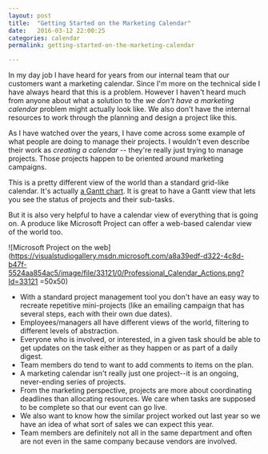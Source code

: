 ```yaml
---
layout: post
title:  "Getting Started on the Marketing Calendar"
date:   2016-03-12 22:00:25
categories: calendar
permalink: getting-started-on-the-marketing-calendar

---
```


In my day job I have heard for years from our internal team that our customers want a marketing calendar.  Since I'm more on the technical side I have always heard that this is a problem.  However I haven't heard much from anyone about what a solution to the _we don't have a marketing calendar_ problem might actually look like.  We also don't have the internal resources to work through the planning and design a project like this.

As I have watched over the years, I have come across some example of what people are doing to manage their projects.  I wouldn't even describe their work as _creating a calendar_ -- they're really just trying to manage projects.  Those projects happen to be oriented around marketing campaigns.

This is a pretty different view of the world than a standard grid-like calendar.  It's actually [a Gantt chart](https://en.wikipedia.org/wiki/Gantt_chart).  It is great to have a Gantt view that lets you see the status of projects and their sub-tasks.  

But it is also very helpful to have a calendar view of everything that is going on.  A produce like Microsoft Project can offer a web-based calendar view of the world too.  

![Microsoft Project on the web](https://visualstudiogallery.msdn.microsoft.com/a8a39edf-d322-4c8d-b47f-5524aa854ac5/image/file/33121/0/Professional_Calendar_Actions.png?Id=33121 =50x50)


* With a standard project management tool you don't have an easy way to recreate repetitive mini-projects (like an emailing campaign that has several steps, each with their own due dates).
* Employees/managers all have different views of the world, filtering to different levels of abstraction.
* Everyone who is involved, or interested, in a given task should be able to get updates on the task either as they happen or as part of a daily digest.
* Team members do tend to want to add comments to items on the plan.
* A marketing calendar isn't really just one project--it is an ongoing, never-ending series of projects.
* From the marketing perspective, projects are more about coordinating deadlines than allocating resources.  We care when tasks are supposed to be complete so that our event can go live.  
* We also want to know how the similar project worked out last year so we have an idea of what sort of sales we can expect this year.
* Team members are definitely not all in the same department and often are not even in the same company because vendors are involved.
